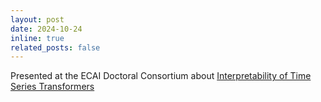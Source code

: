```yaml
---
layout: post
date: 2024-10-24
inline: true
related_posts: false
---
```


Presented at the ECAI Doctoral Consortium about <a href="https://anaellewilczynski.pages.centralesupelec.fr/ecai-2024-dc/camera_ready/ECAI-2024-DC_abstract_24.pdf">Interpretability of Time Series Transformers</a>